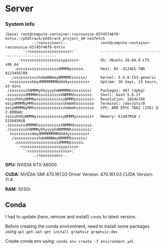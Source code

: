 # Server

### System info

```shell
(base) root@compute-container-rascoussie-65745f46f6-bvtsx:~/phdtrack/phdtrack_project_3# neofetch
            .-/+oossssoo+/-.               root@compute-container-rascoussie-65745f46f6-bvtsx 
        `:+ssssssssssssssssss+:`           -------------------------------------------------- 
      -+ssssssssssssssssssyyssss+-         OS: Ubuntu 20.04.6 LTS x86_64 
    .ossssssssssssssssssdMMMNysssso.       Host: AS -4124GS-TNR 0123456789 
   /ssssssssssshdmmNNmmyNMMMMhssssss/      Kernel: 5.4.0-153-generic 
  +ssssssssshmydMMMMMMMNddddyssssssss+     Uptime: 36 days, 23 hours, 43 mins 
 /sssssssshNMMMyhhyyyyhmNMMMNhssssssss/    Packages: 487 (dpkg) 
.ssssssssdMMMNhsssssssssshNMMMdssssssss.   Shell: bash 5.0.17 
+sssshhhyNMMNyssssssssssssyNMMMysssssss+   Resolution: 1024x768 
ossyNMMMNyMMhsssssssssssssshmmmhssssssso   Terminal: /dev/pts/0 
ossyNMMMNyMMhsssssssssssssshmmmhssssssso   CPU: AMD EPYC 7662 (256) @ 2.000GHz 
+sssshhhyNMMNyssssssssssssyNMMMysssssss+   Memory: 61487MiB / 515845MiB 
.ssssssssdMMMNhsssssssssshNMMMdssssssss.
 /sssssssshNMMMyhhyyyyhdNMMMNhssssssss/                  
  +sssssssssdmydMMMMMMMMddddyssssssss+                   
   /ssssssssssshdmNNNNmyNMMMMhssssss/
    .ossssssssssssssssssdMMMNysssso.
      -+sssssssssssssssssyyyssss+-
        `:+ssssssssssssssssss+:`
            .-/+oossssoo+/-.

```

**GPU:** NVIDIA RTX A6000

**CUDA:** NVIDIA-SMI 470.161.03   Driver Version: 470.161.03   CUDA Version: 11.4

**RAM:** 503Gi

## Conda

I had to update (here, remove and install) `conda` to latest version.

Before creating the conda environment, need to install some packages using `apt-get`: `apt-get install graphviz graphviz-dev`

Create conda env using: `conda env create -f environment.yml`
